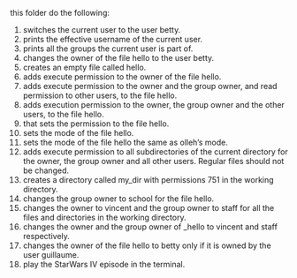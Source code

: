 this folder do the following:
1. switches the current user to the user betty.
2. prints the effective username of the current user.
3. prints all the groups the current user is part of.
4. changes the owner of the file hello to the user betty.
5. creates an empty file called hello.
6. adds execute permission to the owner of the file hello.
7. adds execute permission to the owner and the group owner, and read permission to other users, to the file hello.
8. adds execution permission to the owner, the group owner and the other users, to the file hello.
9.  that sets the permission to the file hello.
10. sets the mode of the file hello.
11. sets the mode of the file hello the same as olleh’s mode.
12. adds execute permission to all subdirectories of the current directory for the owner, the group owner and all other users. Regular files should not be changed.
13. creates a directory called my_dir with permissions 751 in the working directory.
14. changes the group owner to school for the file hello.
15. changes the owner to vincent and the group owner to staff for all the files and directories in the working directory.
16. changes the owner and the group owner of _hello to vincent and staff respectively.
17. changes the owner of the file hello to betty only if it is owned by the user guillaume.
18. play the StarWars IV episode in the terminal.
